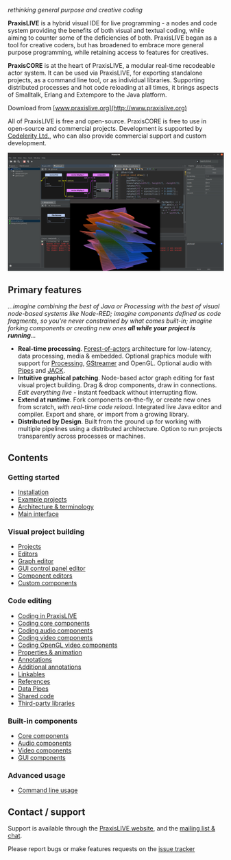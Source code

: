 _rethinking general purpose and creative coding_

**PraxisLIVE** is a hybrid visual IDE for live programming - a nodes and code system providing the benefits of both
visual and textual coding, while aiming to counter some of the deficiencies of both. PraxisLIVE began as a
tool for creative coders, but has broadened to embrace more general purpose programming, while retaining access
to features for creatives.

**PraxisCORE** is at the heart of PraxisLIVE, a modular real-time recodeable actor system. It can be used via
PraxisLIVE, for exporting standalone projects, as a command line tool, or as individual libraries. Supporting
distributed processes and hot code reloading at all times, it brings aspects of Smalltalk, Erlang and Extempore
to the Java platform.

Download from [www.praxislive.org](http://www.praxislive.org)

All of PraxisLIVE is free and open-source. PraxisCORE is free to use in open-source and commercial projects.
Development is supported by [Codelerity Ltd.](https://www.codelerity.com), who can also provide commercial support
and custom development.

![PraxisLIVE screenshot](img/PL500.png)

## Primary features

_...imagine combining the best of Java or Processing with the best of visual node-based systems like Node-RED;
imagine components defined as code fragments, so you're never constrained by what comes built-in;
imagine forking components or creating new ones **all while your project is running**..._

* **Real-time processing**. [Forest-of-actors](https://www.praxislive.org/blog/a-forest-of-actors/) architecture
for low-latency, data processing, media & embedded. Optional graphics module with support for
[Processing](https://processing.org/), [GStreamer](https://gstreamer.freedesktop.org/) and OpenGL. Optional audio
with [Pipes](http://jaudiolibs.org/) and [JACK](http://www.jackaudio.org/).
* **Intuitive graphical patching**. Node-based actor graph editing for fast visual project building. Drag & drop
components, draw in connections. _Edit everything live_ - instant feedback without interrupting flow.
* **Extend at runtime**. Fork components on-the-fly, or create new ones from scratch, _with real-time code reload_.
Integrated live Java editor and compiler. Export and share, or import from a growing library.
* **Distributed by Design**. Built from the ground up for working with multiple pipelines using a distributed
architecture. Option to run projects transparently across processes or machines.

## Contents

<h3>Getting started</h3>

* [Installation](installation.md)
* [Example projects](examples.md)
* [Architecture & terminology](architecture.md)
* [Main interface](main-interface.md)

<h3>Visual project building</h3>

* [Projects](projects.md)
* [Editors](editors.md)
* [Graph editor](editors-graph.md)
* [GUI control panel editor](editors-gui.md)
* [Component editors](component-editors.md)
* [Custom components](custom-components.md)

<h3>Code editing</h3>

* [Coding in PraxisLIVE](coding.md)
* [Coding core components](coding-core.md)
* [Coding audio components](coding-audio.md)
* [Coding video components](coding-video.md)
* [Coding OpenGL video components](coding-video-gl.md)
* [Properties & animation](coding-properties.md)
* [Annotations](coding-annotations.md)
* [Additional annotations](coding-annotations-extra.md)
* [Linkables](coding-linkables.md)
* [References](coding-ref.md)
* [Data Pipes](coding-data-pipes.md)
* [Shared code](coding-shared.md)
* [Third-party libraries](coding-libraries.md)

<h3>Built-in components</h3>

* [Core components](components-core.md)
* [Audio components](components-audio.md)
* [Video components](components-video.md)
* [GUI components](components-gui.md)

<h3>Advanced usage</h3>

* [Command line usage](cli-usage.md)

## Contact / support

Support is available through the [PraxisLIVE website](https://www.praxislive.org), and the 
[mailing list & chat](https://www.praxislive.org/community/).

Please report bugs or make features requests on the [issue tracker](https://github.com/praxis-live/support/issues)


